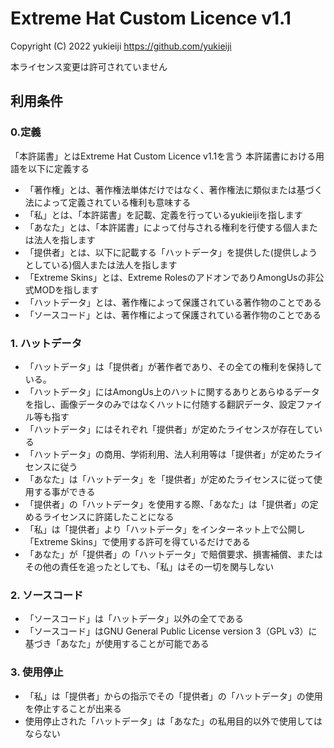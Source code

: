 # Extreme Hat Custom Licence v1.1

Copyright (C) 2022 yukieiji https://github.com/yukieiji

本ライセンス変更は許可されていません

## 利用条件
### 0.定義
「本許諾書」とはExtreme Hat Custom Licence v1.1を言う
本許諾書における用語を以下に定義する
- 「著作権」とは、著作権法単体だけではなく、著作権法に類似または基づく法によって定義されている権利も意味する
- 「私」とは、「本許諾書」を記載、定義を行っているyukieijiを指します
- 「あなた」とは、「本許諾書」によって付与される権利を行使する個人または法人を指します
- 「提供者」とは、以下に記載する「ハットデータ」を提供した(提供しようとしている)個人または法人を指します
- 「Extreme Skins」とは、Extreme RolesのアドオンでありAmongUsの非公式MODを指します
- 「ハットデータ」とは、著作権によって保護されている著作物のことである
- 「ソースコード」とは、著作権によって保護されている著作物のことである
### 1. ハットデータ
- 「ハットデータ」は「提供者」が著作者であり、その全ての権利を保持している。
- 「ハットデータ」にはAmongUs上のハットに関するありとあらゆるデータを指し、画像データのみではなくハットに付随する翻訳データ、設定ファイル等も指す
- 「ハットデータ」にはそれぞれ「提供者」が定めたライセンスが存在している
- 「ハットデータ」の商用、学術利用、法人利用等は「提供者」が定めたライセンスに従う
- 「あなた」は「ハットデータ」を「提供者」が定めたライセンスに従って使用する事ができる
- 「提供者」の「ハットデータ」を使用する際、「あなた」は「提供者」の定めるライセンスに許諾したことになる
- 「私」は「提供者」より「ハットデータ」をインターネット上で公開し「Extreme Skins」で使用する許可を得ているだけである
- 「あなた」が「提供者」の「ハットデータ」で賠償要求、損害補償、またはその他の責任を追ったとしても、「私」はその一切を関与しない
### 2. ソースコード
- 「ソースコード」は「ハットデータ」以外の全てである
- 「ソースコード」はGNU General Public License version 3（GPL v3）に基づき「あなた」が使用することが可能である
### 3. 使用停止
- 「私」は「提供者」からの指示でその「提供者」の「ハットデータ」の使用を停止することが出来る
- 使用停止された「ハットデータ」は「あなた」の私用目的以外で使用してはならない
